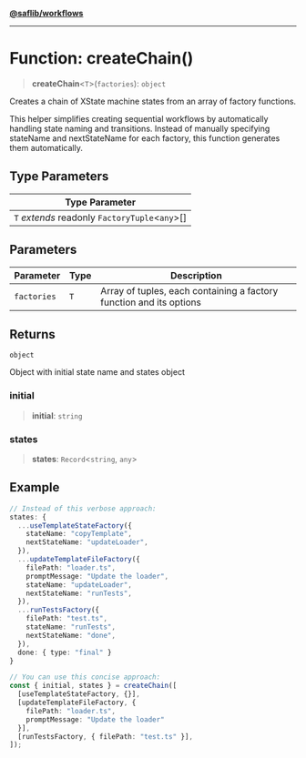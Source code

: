 [**@saflib/workflows**](../index.md)

***

# Function: createChain()

> **createChain**\<`T`\>(`factories`): `object`

Creates a chain of XState machine states from an array of factory functions.

This helper simplifies creating sequential workflows by automatically handling
state naming and transitions. Instead of manually specifying stateName and
nextStateName for each factory, this function generates them automatically.

## Type Parameters

| Type Parameter |
| ------ |
| `T` *extends* readonly `FactoryTuple`\<`any`\>[] |

## Parameters

| Parameter | Type | Description |
| ------ | ------ | ------ |
| `factories` | `T` | Array of tuples, each containing a factory function and its options |

## Returns

`object`

Object with initial state name and states object

### initial

> **initial**: `string`

### states

> **states**: `Record`\<`string`, `any`\>

## Example

```ts
// Instead of this verbose approach:
states: {
  ...useTemplateStateFactory({
    stateName: "copyTemplate",
    nextStateName: "updateLoader",
  }),
  ...updateTemplateFileFactory({
    filePath: "loader.ts",
    promptMessage: "Update the loader",
    stateName: "updateLoader",
    nextStateName: "runTests",
  }),
  ...runTestsFactory({
    filePath: "test.ts",
    stateName: "runTests",
    nextStateName: "done",
  }),
  done: { type: "final" }
}

// You can use this concise approach:
const { initial, states } = createChain([
  [useTemplateStateFactory, {}],
  [updateTemplateFileFactory, {
    filePath: "loader.ts",
    promptMessage: "Update the loader"
  }],
  [runTestsFactory, { filePath: "test.ts" }],
]);
```
